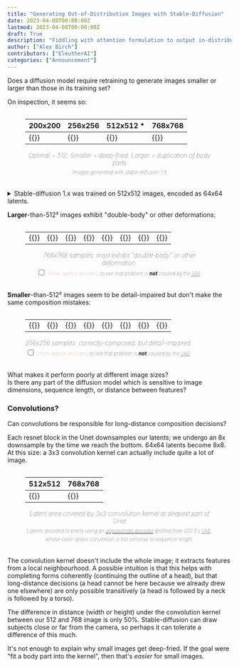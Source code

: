 ```yaml
---
title: "Generating Out-of-Distribution Images with Stable-Diffusion"
date: 2023-04-08T00:00:00Z
lastmod: 2023-04-08T00:00:00Z
draft: True
description: "Fiddling with attention formulation to output in-distribution attention probabilities"
author: ["Alex Birch"]
contributors: ["EleutherAI"]
categories: ["Announcement"]
---
```


<style>
figure {
  display: inline-block;
}
figure.table-fig {
  margin-top: initial;
/*  margin-bottom: 2em;*/
}
table.no-border-bottom:not(.highlighttable, .highlight table, .gist .highlight) td {
  border-bottom: initial;
}
figure.table-fig figcaption {
  margin-top: initial;
  text-align: center;
  font-style: italic;
  font-weight: lighter;
}
.subcaption {
  display: block;
  margin-top: 0.4em;
  line-height: 1.75em;
  font-size: 80%;
}
details > p {
  color: lightgrey;
  padding-left: 1em;
}
details > summary {
  cursor: pointer;
}
.approx-toggle {
  color: lightcoral;
}
.approx-toggle input {
  margin-right: 0.5em;
}
.hidden {
  display: none;
}
</style>

Does a diffusion model require retraining to generate images smaller or larger than those in its training set?

On inspection, it seems so:

<figure class="table-fig">
  <table class="no-border-bottom">
    <thead>
      <th>200x200</th>
      <th>256x256</th>
      <th>512x512 *</th>
      <th>768x768</th>
    </thead>
    <tbody>
      <tr>
        <td>{{<linked-img src="./images/00295.715317074.sd1.5.regular200.png" width="175px" alt="Completely destroyed image; just garish stripes">}}</td>
        <td>{{<linked-img src="./images/00285.715317074.sd1.5.regular256.png" width="175px" alt="Substantially damaged image; garish, over-exposed. A low-detail person stands in front of a hill." >}}</td>
        <td>{{<linked-img src="./images/00265.715317074.sd1.5.regular512.png" width="175px" alt="Detailed 3D render of a vaporwave shrine maiden." >}}</td>
        <td>{{<linked-img src="./images/00275.715317074.sd1.5.regular768.png" width="175px" alt="Two shrine maidens melding into one." >}}</td>
      </tr>
    </tbody>
  </table>
  <figcaption>
    Optimal = 512. Smaller = deep-fried. Larger = duplication of body parts
    <div class="subcaption">Images generated with stable-diffusion 1.5</div>
  </figcaption>
</figure>

<p>
<details>
  <summary>Stable-diffusion 1.x was trained on 512x512 images, encoded as 64x64 latents.</summary>
  <p>
    Stable-diffusion is a <em>latent diffusion</em> model.<br>
    It removes noise from noised <em>latents</em>, not pixels. We start with 100% noise, and iteratively remove noise until we have completely denoised latents.<br>
    A <abbr title="Variational Autoencoder">VAE</abbr> is then used to decode these latents back into pixels.<br>
    <small>Latents are (moreorless) a learned resample of pixels. Stable-diffusion downsamples the image area by 8x in each dimension, but resamples RGB onto 4 channels.</small>
  </p>
</details>
</p>

<strong>Larger</strong>-than-512² images exhibit "double-body" or other deformations:

<figure class="table-fig">
  <table class="no-border-bottom">
    <tbody>
      <tr>
        <td>{{<linked-img src="./images/768/vae/00368.86322125.sd1.5.regular768.png" width="75px" >}}</td>
        <td>{{<linked-img src="./images/768/vae/00369.340323845.sd1.5.regular768.png" width="75px" >}}</td>
        <td>{{<linked-img src="./images/768/vae/00370.340323845.sd1.5.regular768.png" width="75px" >}}</td>
        <td>{{<linked-img src="./images/768/vae/00371.436376137.sd1.5.regular768.png" width="75px" >}}</td>
        <td>{{<linked-img src="./images/768/vae/00372.436376137.sd1.5.regular768.png" width="75px" >}}</td>
        <td>{{<linked-img src="./images/768/vae/00373.580263270.sd1.5.regular768.png" width="75px" >}}</td>
        <td>{{<linked-img src="./images/768/vae/00374.580263270.sd1.5.regular768.png" width="75px" >}}</td>
        <td>{{<linked-img src="./images/768/vae/00383.715317074.sd1.5.regular768.png" width="75px" >}}</td>
      </tr>
      <tr id="approx-768-target" class="hidden">
        <td>{{<linked-img src="./images/768/approx_beeg/00368.86322125.sd1.5.regular768.approx.png" width="75px" >}}</td>
        <td>{{<linked-img src="./images/768/approx_beeg/00369.340323845.sd1.5.regular768.approx.png" width="75px" >}}</td>
        <td>{{<linked-img src="./images/768/approx_beeg/00370.340323845.sd1.5.regular768.approx.png" width="75px" >}}</td>
        <td>{{<linked-img src="./images/768/approx_beeg/00371.436376137.sd1.5.regular768.approx.png" width="75px" >}}</td>
        <td>{{<linked-img src="./images/768/approx_beeg/00372.436376137.sd1.5.regular768.approx.png" width="75px" >}}</td>
        <td>{{<linked-img src="./images/768/approx_beeg/00373.580263270.sd1.5.regular768.approx.png" width="75px" >}}</td>
        <td>{{<linked-img src="./images/768/approx_beeg/00374.580263270.sd1.5.regular768.approx.png" width="75px" >}}</td>
        <td>{{<linked-img src="./images/768/approx_beeg/00383.715317074.sd1.5.regular768.approx.png" width="75px" >}}</td>
      </tr>
    </tbody>
  </table>
  <figcaption>
    768x768 samples: most exhibit "double-body" or other deformation.<br>
    <div class="subcaption">
      <label class="approx-toggle"><input type="checkbox" id="approx-768">Show approx decodes</label>, to see that problem is <strong>not</strong> caused by the <abbr title="Variational Autoencoder">VAE</abbr>.
    </div>
  </figcaption>
</figure>

<strong>Smaller</strong>-than-512² images seem to be detail-impaired but don't make the same composition mistakes:

<figure class="table-fig">
  <table class="no-border-bottom">
    <tbody>
      <tr>
        <td>{{<linked-img src="./images/256/vae/00307.436376137.sd1.5.regular256.png" width="75px" >}}</td>
        <td>{{<linked-img src="./images/256/vae/00308.436376137.sd1.5.regular256.png" width="75px" >}}</td>
        <td>{{<linked-img src="./images/256/vae/00310.580263270.sd1.5.regular256.png" width="75px" >}}</td>
        <td>{{<linked-img src="./images/256/vae/00313.830333947.sd1.5.regular256.png" width="75px" >}}</td>
        <td>{{<linked-img src="./images/256/vae/00316.1157730004.sd1.5.regular256.png" width="75px" >}}</td>
        <td>{{<linked-img src="./images/256/vae/00320.1385218415.sd1.5.regular256.png" width="75px" >}}</td>
        <td>{{<linked-img src="./images/256/vae/00321.1542102181.sd1.5.regular256.png" width="75px" >}}</td>
        <td>{{<linked-img src="./images/256/vae/00334.2106704619.sd1.5.regular256.png" width="75px" >}}</td>
      </tr>
      <tr id="approx-256-target" class="hidden">
        <td>{{<linked-img src="./images/256/approx_beeg/00339.436376137.sd1.5.regular256approx.png" width="75px" >}}</td>
        <td>{{<linked-img src="./images/256/approx_beeg/00340.436376137.sd1.5.regular256approx.png" width="75px" >}}</td>
        <td>{{<linked-img src="./images/256/approx_beeg/00342.580263270.sd1.5.regular256approx.png" width="75px" >}}</td>
        <td>{{<linked-img src="./images/256/approx_beeg/00345.830333947.sd1.5.regular256approx.png" width="75px" >}}</td>
        <td>{{<linked-img src="./images/256/approx_beeg/00348.1157730004.sd1.5.regular256approx.png" width="75px" >}}</td>
        <td>{{<linked-img src="./images/256/approx_beeg/00352.1385218415.sd1.5.regular256approx.png" width="75px" >}}</td>
        <td>{{<linked-img src="./images/256/approx_beeg/00353.1542102181.sd1.5.regular256approx.png" width="75px" >}}</td>
        <td>{{<linked-img src="./images/256/approx_beeg/00366.2106704619.sd1.5.regular256approx.png" width="75px" >}}</td>
      </tr>
    </tbody>
  </table>
  <figcaption>
    256x256 samples: correctly-composed, but detail-impaired.
    <div class="subcaption">
      <label class="approx-toggle"><input type="checkbox" id="approx-256">Show approx decodes</label>, to see that problem is <strong>not</strong> caused by the <abbr title="Variational Autoencoder">VAE</abbr>.
    </div>
  </figcaption>
</figure>

What makes it perform poorly at different image sizes?  
Is there any part of the diffusion model which is sensitive to image dimensions, sequence length, or distance between features?

<h3>Convolutions?</h3>

Can convolutions be responsible for long-distance composition decisions?

Each resnet block in the Unet downsamples our latents; we undergo an 8x downsample by the time we reach the bottom. 64x64 latents become 8x8. At this size: a 3x3 convolution kernel can actually include quite a lot of image.

<figure class="table-fig">
  <table class="no-border-bottom">
    <thead>
      <th>512x512</th>
      <th>768x768</th>
    </thead>
    <tbody>
      <tr>
        <td>{{<linked-img src="./images/latents-approx-conv.miko.512.png" width="175px" alt="largest area covered by convolution kernel for this 512x512 close portrait, is about the size of a face." >}}</td>
        <td>{{<linked-img src="./images/latents-approx-conv.miko.768.png" width="175px" alt="largest area covered by convolution kernel for this 768x768 less-zoomed-in portrait is about the size of a head." >}}</td>
      </tr>
    </tbody>
  </table>
  <figcaption>
    Latent area covered by 3x3 convolution kernel at deepest part of Unet
    <div class="subcaption">
      Latents decoded to pixels using an <a href="https://twitter.com/Birchlabs/status/1638680623110864898">approximate decoder</a> distilled from SD1.5's <abbr title="Variational Autoencoder">VAE</abbr>,<br>whose color-space conversion is not sensitive to sequence length.
    </div>
  </figcaption>
</figure>

The convolution kernel doesn't include the whole image; it extracts features from a local neighbourhood. A possible intuition is that this helps with completing forms coherently (continuing the outline of a head), but that long-distance decisions (a head cannot be here because we already drew one elsewhere) are only possible transitively (a head is followed by a neck is followed by a torso).  

The difference in distance (width or height) under the convolution kernel between our 512 and 768 image is only 50%. Stable-diffusion can draw subjects close or far from the camera, so perhaps it can tolerate a difference of this much.

It's not enough to explain why small images get deep-fried. If the goal were "fit a body part into the kernel", then that's <em>easier</em> for small images.


<script>
  const checkboxIDs = ['approx-768', 'approx-256'];
  for (const checkboxID of checkboxIDs) {
    const targetID = `${checkboxID}-target`;
    document.getElementById(checkboxID).addEventListener('change', (event) => {
      const classList = document.getElementById(targetID).classList;
      if (event.target.checked) {
        classList.remove('hidden');
      } else {
        classList.add('hidden');
      }
    });
  }
</script>
